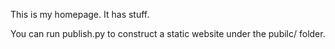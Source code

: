 This is my homepage. It has stuff.

You can run publish.py to construct a static website under the pubilc/ folder.
